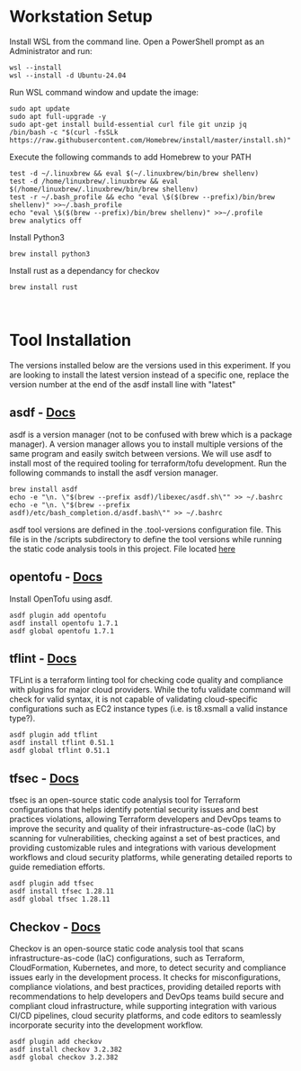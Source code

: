 


# Workstation Setup

Install WSL from the command line. Open a PowerShell prompt as an Administrator and run:

``` 
wsl --install 
wsl --install -d Ubuntu-24.04
```

Run WSL command window and update the image:

``` 
sudo apt update 
sudo apt full-upgrade -y
sudo apt-get install build-essential curl file git unzip jq
/bin/bash -c "$(curl -fsSLk https://raw.githubusercontent.com/Homebrew/install/master/install.sh)"
```

Execute the following commands to add Homebrew to your PATH

```
test -d ~/.linuxbrew && eval $(~/.linuxbrew/bin/brew shellenv)
test -d /home/linuxbrew/.linuxbrew && eval $(/home/linuxbrew/.linuxbrew/bin/brew shellenv)
test -r ~/.bash_profile && echo "eval \$($(brew --prefix)/bin/brew shellenv)" >>~/.bash_profile
echo "eval \$($(brew --prefix)/bin/brew shellenv)" >>~/.profile
brew analytics off
```

Install Python3
```
brew install python3
```

Install rust as a dependancy for checkov
```
brew install rust
```
<br>
     
# Tool Installation

The versions installed below are the versions used in this experiment. If you are looking to install the latest version instead of a specific one, replace the version number at the end of the asdf install line with "latest"

## asdf - [Docs](https://asdf-vm.com/guide/getting-started.html)

asdf is a version manager (not to be confused with brew which is a package manager). A version manager allows you to install multiple versions of the same program and easily switch between versions. We will use asdf to install most of the required tooling for terraform/tofu development. Run the following commands to install the asdf version manager.

```
brew install asdf
echo -e "\n. \"$(brew --prefix asdf)/libexec/asdf.sh\"" >> ~/.bashrc
echo -e "\n. \"$(brew --prefix asdf)/etc/bash_completion.d/asdf.bash\"" >> ~/.bashrc
```

asdf tool versions are defined in the .tool-versions configuration file.
This file is in the /scripts subdirectory to define the tool versions while running the static code analysis tools in this project. File located [here](./.tool-versions)

## opentofu - [Docs](https://opentofu.org/docs/)

Install OpenTofu using asdf.
```
asdf plugin add opentofu
asdf install opentofu 1.7.1
asdf global opentofu 1.7.1
```

## tflint - [Docs](https://github.com/terraform-linters/tflint/blob/master/docs/user-guide/config.md)
TFLint is a terraform linting tool for checking code quality and compliance with plugins for major cloud providers. While the tofu validate command will check for valid syntax, it is not capable of validating cloud-specific configurations such as EC2 instance types (i.e. is t8.xsmall a valid instance type?).

```
asdf plugin add tflint
asdf install tflint 0.51.1
asdf global tflint 0.51.1
```

## tfsec - [Docs](https://aquasecurity.github.io/tfsec/v1.20.0/guides/installation/)
tfsec is an open-source static code analysis tool for Terraform configurations that helps identify potential security issues and best practices violations, allowing Terraform developers and DevOps teams to improve the security and quality of their infrastructure-as-code (IaC) by scanning for vulnerabilities, checking against a set of best practices, and providing customizable rules and integrations with various development workflows and cloud security platforms, while generating detailed reports to guide remediation efforts.

```
asdf plugin add tfsec
asdf install tfsec 1.28.11
asdf global tfsec 1.28.11
```

## Checkov - [Docs](https://www.checkov.io/1.Welcome/Quick%20Start.html)
Checkov is an open-source static code analysis tool that scans infrastructure-as-code (IaC) configurations, such as Terraform, CloudFormation, Kubernetes, and more, to detect security and compliance issues early in the development process. It checks for misconfigurations, compliance violations, and best practices, providing detailed reports with recommendations to help developers and DevOps teams build secure and compliant cloud infrastructure, while supporting integration with various CI/CD pipelines, cloud security platforms, and code editors to seamlessly incorporate security into the development workflow.

```
asdf plugin add checkov
asdf install checkov 3.2.382
asdf global checkov 3.2.382
```
